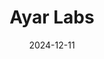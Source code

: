 ---  
layout: startup_page  
title: "Ayar Labs"  
id: "ayarlabs.com"  
permalink: "/ayarlabsayarlabs.com12112024/"  
website: "https://ayarlabs.com/"  
funding_round: "Series D"  
funding_amount: "$155M"  
investors: "Advent Global Opportunities, Light Street Capital, AMD Ventures, Intel Capital, NVIDIA, 3M Ventures, Autopilot"  
about: "Ayar Labs develops optical interconnect solutions for large-scale AI workloads. Their in-package optical I/O solution replaces traditional electrical I/O, maximizing compute efficiency and performance while reducing costs and power consumption. This technology aims to address the bottleneck of data movement in AI infrastructure."  
markets: "AI, Semiconductors"  
hq: "San Jose, California, United States"  
founded_year: "2015"  
linkedin: "https://www.linkedin.com/company/ayar-labs"  
twitter: "https://twitter.com/AyarLabs"  
instagram: ""  
facebook: ""  
crunchbase: "https://www.crunchbase.com/organization/ayar-labs"  
pitchbook: "https://pitchbook.com/profiles/company/113119-75"  

date_display: "11-Dec-2024"  
date: "2024-12-11"

# SEO Optimization  
meta_title: "Ayar Labs - Series D Funding ($155M)"  
meta_description: "Ayar Labs, Ayar Labs develops optical interconnect solutions for large-scale AI workloads. Their in-package optical I/O solution replaces traditional electrical ..."  
meta_keywords: "Ayar Labs, AI, Semiconductors, Series D funding"  
canonical_url: "https://startup.projectstartups.com/ayarlabsayarlabs.com12112024/"  
---